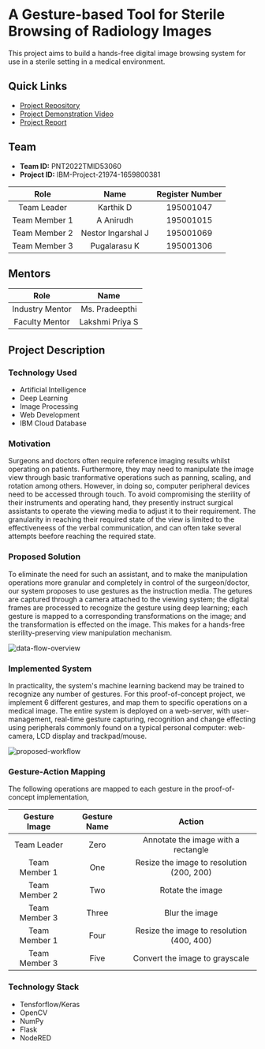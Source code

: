 
# A Gesture-based Tool for Sterile Browsing of Radiology Images

This project aims to build a hands-free digital image browsing system for use in a sterile setting in a medical environment.

## Quick Links

- [Project Repository](https://github.com/IBM-EPBL/IBM-Project-21974-1659800381)
- [Project Demonstration Video](https://drive.google.com/file/d/1wd168Ld-yCibywBhVcPSvzHZc-tcosIM/view?usp=sharing)
- [Project Report](./Final-Deliverables/Project-Report_PNT2022TMID53060.pdf)

## Team

- **Team ID:** PNT2022TMID53060
- **Project ID:** IBM-Project-21974-1659800381


| Role     | Name | Register Number |
| :-----------: | :-----------: | :------: |
| Team Leader | Karthik D | 195001047 | 
| Team Member 1 | A Anirudh | 195001015 |
| Team Member 2 | Nestor Ingarshal J | 195001069 | 
| Team Member 3 | Pugalarasu K  | 195001306 |

## Mentors

| Role | Name |
| :-----------: | :------: |
| Industry Mentor | Ms. Pradeepthi |
| Faculty Mentor | Lakshmi Priya S |

## Project Description

### Technology Used

- Artificial Intelligence
- Deep Learning
- Image Processing
- Web Development
- IBM Cloud Database

### Motivation

Surgeons and doctors often require reference imaging results whilst operating on patients. Furthermore, they may need to manipulate the image view through basic tranformative operations such as panning, scaling, and rotation among others. However, in doing so, computer peripheral devices need to be accessed through touch. To avoid compromising the sterility of their instruments and operating hand, they presently instruct surgical assistants to operate the viewing media to adjust it to their requirement. The granularity in reaching their required state of the view is limited to the effectiveneess of the verbal communication, and can often take several attempts beefore reaching the required state. 

### Proposed Solution

To eliminate the need for such an assistant, and to make the manipulation operations more granular and completely in control of the surgeon/doctor, our system proposes to use gestures as the instruction media. The getures are captured through a camera attached to the viewing system; the digital frames are processed to recognize the gesture using deep learning; each gesture is mapped to a corresponding transformations on the image; and the transformation is effected on the image. This makes for a hands-free sterility-preserving view manipulation mechanism.

![data-flow-overview](./Project-Design-And-Planning/Project-Design-Phase-2/assets/Data-Flow-Overview.png)

### Implemented System

In practicality, the system's machine learning backend may be trained to recognize any number of gestures. For this proof-of-concept project, we implement 6 different gestures, and map them to specific operations on a medical image. The entire system is deployed on a web-server, with user-management, real-time gesture capturing, recognition and change effecting using peripherals commonly found on a typical personal computer: web-camera, LCD display and trackpad/mouse. 

![proposed-workflow](./Project-Design-And-Planning/Project-Design-Phase-1/assets/solution-architecture.png)

### Gesture-Action Mapping

The following operations are mapped to each gesture in the proof-of-concept implementation,

| Gesture Image   | Gesture Name | Action |
| :-----------: | :-----------: | :------: |
| Team Leader | Zero | Annotate the image with a rectangle | 
| Team Member 1 | One | Resize the image to resolution (200, 200) |
| Team Member 2 | Two | Rotate the image | 
| Team Member 3 | Three  | Blur the image |
| Team Member 1 | Four | Resize the image to resolution (400, 400) |
| Team Member 3 | Five  | Convert the image to grayscale |


### Technology Stack

- Tensforflow/Keras
- OpenCV
- NumPy
- Flask
- NodeRED
